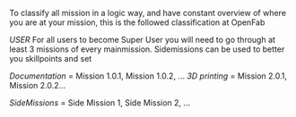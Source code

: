 To classify all mission in a logic way, and have constant overview of where you are at your mission, this is the followed classification at OpenFab

*USER* 
For all users to become Super User you will need to go through at least 3 missions of every mainmission. Sidemissions can be used to better you skillpoints and set

*Documentation* = Mission 1.0.1, Mission 1.0.2, ...
*3D printing* = Mission 2.0.1, Mission 2.0.2...

*SideMissions* = Side Mission 1, Side Mission 2, ...
